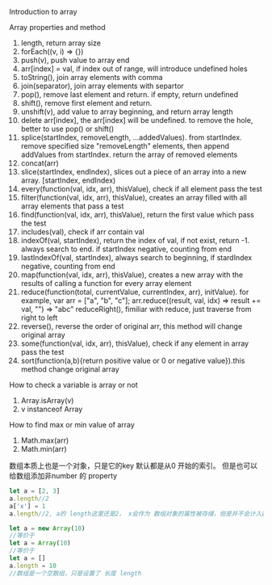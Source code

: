Introduction to array

Array properties and method
1. length, return array size
2. forEach((v, i) => {})
3. push(v), push value to array end
4. arr[index] = val, if index out of range, will introduce undefined holes
5. toString(), join array elements with comma
6. join(separator), join array elements with separtor
7. pop(), remove last element and return. if empty, return undefined
8. shift(), remove first element and return.
9. unshift(v), add value to array beginning, and return array length
10. delete arr[index], the arr[index] will be undefined. to remove the hole, better to use pop() or shift()
11. splice(startIndex, removeLength, ...addedValues). from startIndex. remove specified size "removeLength" elements, then append addValues from startIndex. return the array of removed elements
12. concat(arr)
13. slice(startIndex, endIndex), slices out a piece of an array into a new array. [startIndex, endIndex)
13. every(function(val, idx, arr), thisValue), check if all element pass the test
14. filter(function(val, idx, arr), thisValue), creates an array filled with all array elements that pass a test
15. find(function(val, idx, arr), thisValue), return the first value which pass the test
16. includes(val), check if arr contain val
17. indexOf(val, startIndex), return the index of val, if not exist, return -1. always search to end. if startIndex negative, counting from end
18. lastIndexOf(val, startIndex), always search to beginning, if stardIndex negative, counting from end
19. map(function(val, idx, arr), thisValue), creates a new array with the results of calling a function for every array element
20. reduce(function(total, currentValue, currentIndex, arr), initValue).
for example, var arr = ["a", "b", "c"]; arr.reduce((result, val, idx) => result += val, "") => "abc"
    reduceRight(), fimiliar with reduce, just traverse from right to left
21. reverse(), reverse the order of original arr, this method will change original array
22. some(function(val, idx, arr), thisValue), check if any element in array pass the test
23. sort(function(a,b){return positive value or 0 or negative value}).this method change original array

How to check a variable is array or not
1. Array.isArray(v)
2. v instanceof Array

How to find max or min value of array
1. Math.max(arr)
2. Math.min(arr)

数组本质上也是一个对象，只是它的key 默认都是从0 开始的索引。 但是也可以给数组添加非number 的 property
```js
let a = [2, 3]
a.length//2
a['x'] = 1
a.length//2, a的 length这里还是2， x会作为 数组对象的属性被存储，但是并不会计入数组长度

let a = new Array(10)
//等价于
let a = Array(10)
//等价于
let a = []
a.length = 10
//数组是一个空数组，只是设置了 长度 length
```


